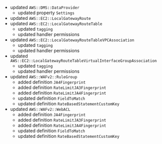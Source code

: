 - updated `AWS::DMS::DataProvider`
  - updated property `Settings`
- updated `AWS::EC2::LocalGatewayRoute`
- updated `AWS::EC2::LocalGatewayRouteTable`
  - updated `tagging`
  - updated handler permissions
- updated `AWS::EC2::LocalGatewayRouteTableVPCAssociation`
  - updated `tagging`
  - updated handler permissions
- updated `AWS::EC2::LocalGatewayRouteTableVirtualInterfaceGroupAssociation`
  - updated `tagging`
  - updated handler permissions
- updated `AWS::WAFv2::RuleGroup`
  - added definition `JA4Fingerprint`
  - added definition `RateLimitJA3Fingerprint`
  - added definition `RateLimitJA4Fingerprint`
  - updated definition `FieldToMatch`
  - updated definition `RateBasedStatementCustomKey`
- updated `AWS::WAFv2::WebACL`
  - added definition `JA4Fingerprint`
  - added definition `RateLimitJA3Fingerprint`
  - added definition `RateLimitJA4Fingerprint`
  - updated definition `FieldToMatch`
  - updated definition `RateBasedStatementCustomKey`
